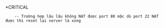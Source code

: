 *CRITICAL 

        -- Trường hợp lâu lâu không NAT được port 80 mặc dù port 22 NAT được thì reset lại server là xong 